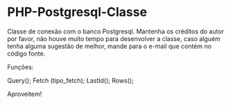 PHP-Postgresql-Classe
=====================

Classe de conexão com o banco Postgresql. Mantenha os créditos do autor por favor, não houve muito tempo para desenvolver 
a classe, caso alguém tenha alguma sugestão de melhor, mande para o e-mail que contém no código fonte.

Funções:

Query();
Fetch (tipo_fetch);
LastId();
Rows();


Aproveitem!
